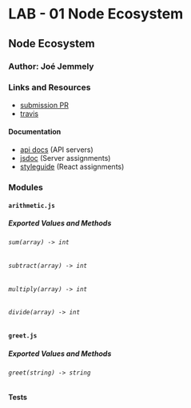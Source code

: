 # LAB - 01 Node Ecosystem

## Node Ecosystem

### Author: Joé Jemmely

### Links and Resources

- [submission PR](https://github.com/401-advanced-javascript-joejemmely/lab-01/pulls)
- [travis](https://travis-ci.com/401-advanced-javascript-joejemmely/lab-01)

#### Documentation

- [api docs](http://xyz.com) (API servers)
- [jsdoc](http://xyz.com) (Server assignments)
- [styleguide](http://xyz.com) (React assignments)

### Modules

#### `arithmetic.js`

##### Exported Values and Methods

###### `sum(array) -> int`

###### `subtract(array) -> int`

###### `multiply(array) -> int`

###### `divide(array) -> int`

#### `greet.js`

##### Exported Values and Methods

###### `greet(string) -> string`

#### Tests
